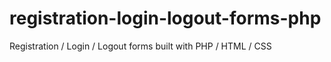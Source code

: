 # registration-login-logout-forms-php
Registration / Login / Logout forms built with PHP / HTML / CSS
